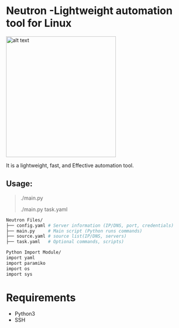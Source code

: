 # Neutron -Lightweight automation tool for Linux
<img src="https://farukguler.com/assets/img/neutron.png" alt="alt text" width="300" height="330">

It is a lightweight, fast, and Effective automation tool.
## Usage:
> ./main.py
> 
> ./main.py task.yaml
~~~sh
Neutron Files/
├── config.yaml # Server information (IP/DNS, port, credentials)
├── main.py     # Main script (Python runs commands)
├── source.yaml # source list(IP/DNS, servers)
├── task.yaml   # Optional commands, scripts)

Python Import Module/
import yaml
import paramiko
import os
import sys

~~~

# Requirements
- Python3
- SSH


